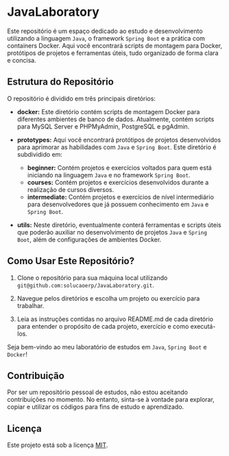 # JavaLaboratory

Este repositório é um espaço dedicado ao estudo e desenvolvimento utilizando a linguagem `Java`, o framework `Spring Boot` e a prática com containers Docker. Aqui você encontrará scripts de montagem para Docker, protótipos de projetos e ferramentas úteis, tudo organizado de forma clara e concisa.

## Estrutura do Repositório

O repositório é dividido em três principais diretórios:

- **docker:** Este diretório contém scripts de montagem Docker para diferentes ambientes de banco de dados. Atualmente, contém scripts para MySQL Server e PHPMyAdmin, PostgreSQL e pgAdmin.
  
- **prototypes:** Aqui você encontrará protótipos de projetos desenvolvidos para aprimorar as habilidades com `Java` e `Spring Boot`. Este diretório é subdividido em:
  - **beginner:** Contém projetos e exercícios voltados para quem está iniciando na linguagem `Java` e no framework `Spring Boot`.
  - **courses:** Contém projetos e exercícios desenvolvidos durante a realização de cursos diversos.
  - **intermediate:** Contém projetos e exercícios de nível intermediário para desenvolvedores que já possuem conhecimento em `Java` e `Spring Boot`.

- **utils:** Neste diretório, eventualmente conterá ferramentas e scripts úteis que poderão auxiliar no desenvolvimento de projetos `Java` e `Spring Boot`, além de configurações de ambientes Docker.

## Como Usar Este Repositório?

1. Clone o repositório para sua máquina local utilizando `git@github.com:solucaoerp/JavaLaboratory.git`.

2. Navegue pelos diretórios e escolha um projeto ou exercício para trabalhar.

3. Leia as instruções contidas no arquivo README.md de cada diretório para entender o propósito de cada projeto, exercício e como executá-los.

Seja bem-vindo ao meu laboratório de estudos em `Java`, `Spring Boot` e `Docker`!

## Contribuição

Por ser um repositório pessoal de estudos, não estou aceitando contribuições no momento. No entanto, sinta-se à vontade para explorar, copiar e utilizar os códigos para fins de estudo e aprendizado.

## Licença

Este projeto está sob a licença [MIT](https://opensource.org/licenses/MIT).